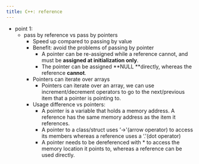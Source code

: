 ```yaml
---
title: C++: reference
---
```

- point 1:
	 - pass by reference vs pass by pointers
		 - Speed up compared to passing by value
		 - Benefit: avoid the problems of passing by pointer
			 - A pointer can be re-assigned while a reference cannot, and must be **assigned at initialization only**.
			 - The pointer can be assigned **NULL **directly, whereas the reference **cannot**.
		 - Pointers can iterate over arrays
			 - Pointers can iterate over an array, we can use increment/decrement operators to go to the next/previous item that a pointer is pointing to.
		 - Usage difference vs pointers:
			 - A pointer is a variable that holds a memory address. A reference has the same memory address as the item it references.
			 - A pointer to a class/struct uses ‘->'(arrow operator) to access its members whereas a reference uses a ‘.'(dot operator)
			 - A pointer needs to be dereferenced with * to access the memory location it points to, whereas a reference can be used directly.